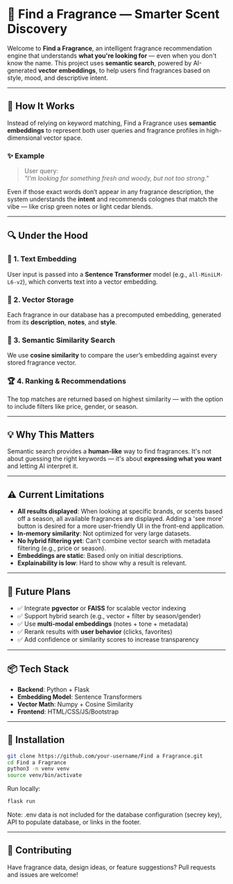 # 🌿 Find a Fragrance — Smarter Scent Discovery

Welcome to **Find a Fragrance**, an intelligent fragrance recommendation engine that understands **what you're looking for** — even when you don't know the name. This project uses **semantic search**, powered by AI-generated **vector embeddings**, to help users find fragrances based on style, mood, and descriptive intent.

---

## 🧠 How It Works

Instead of relying on keyword matching, Find a Fragrance uses **semantic embeddings** to represent both user queries and fragrance profiles in high-dimensional vector space.

### ✨ Example

> User query:  
> *"I'm looking for something fresh and woody, but not too strong."*

Even if those exact words don’t appear in any fragrance description, the system understands the **intent** and recommends colognes that match the vibe — like crisp green notes or light cedar blends.

---

## 🔍 Under the Hood

### 🧬 1. Text Embedding
User input is passed into a **Sentence Transformer** model (e.g., `all-MiniLM-L6-v2`), which converts text into a vector embedding.

### 🧱 2. Vector Storage
Each fragrance in our database has a precomputed embedding, generated from its **description**, **notes**, and **style**.

### 📐 3. Semantic Similarity Search
We use **cosine similarity** to compare the user’s embedding against every stored fragrance vector.

### 🏆 4. Ranking & Recommendations
The top matches are returned based on highest similarity — with the option to include filters like price, gender, or season.

---

## 💡 Why This Matters

Semantic search provides a **human-like** way to find fragrances. It's not about guessing the right keywords — it's about **expressing what you want** and letting AI interpret it.

---

## ⚠️ Current Limitations

- **All results displayed**: When looking at specific brands, or scents based off a season, all available fragrances are displayed. Adding a 'see more' button is desired for a more user-friendly UI in the front-end application.
- **In-memory similarity**: Not optimized for very large datasets.
- **No hybrid filtering yet**: Can’t combine vector search with metadata filtering (e.g., price or season).
- **Embeddings are static**: Based only on initial descriptions.
- **Explainability is low**: Hard to show why a result is relevant.

---

## 🚀 Future Plans

- ✅ Integrate **pgvector** or **FAISS** for scalable vector indexing  
- ✅ Support hybrid search (e.g., vector + filter by season/gender)  
- ✅ Use **multi-modal embeddings** (notes + tone + metadata)  
- ✅ Rerank results with **user behavior** (clicks, favorites)  
- ✅ Add confidence or similarity scores to increase transparency  

---

## 📦 Tech Stack

- **Backend**: Python + Flask  
- **Embedding Model**: Sentence Transformers  
- **Vector Math**: Numpy + Cosine Similarity  
- **Frontend**: HTML/CSS/JS/Bootstrap 

---

## 🧰 Installation

```bash
git clone https://github.com/your-username/Find a Fragrance.git
cd Find a Fragrance
python3 -m venv venv
source venv/bin/activate
```

Run locally:
```bash
flask run

```
Note: .env data is not included for the database configuration (secrey key), API to populate database, or links in the footer.

---


## 🤝 Contributing

Have fragrance data, design ideas, or feature suggestions? Pull requests and issues are welcome!
